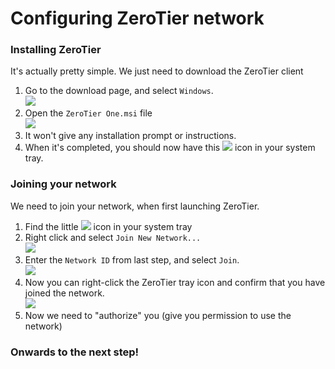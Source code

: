 # Configuring ZeroTier network

### Installing ZeroTier

It's actually pretty simple. We just need to download the ZeroTier client

1. Go to the download page, and select `Windows`.\
   ![](https://shx.is/5BD\_\_7440.png)
2. Open the `ZeroTier One.msi` file\
   ![](https://shx.is/5BE0fD3yL.png)
3. It won't give any installation prompt or instructions.
4. When it's completed, you should now have this ![](https://shx.is/5BE0DjXJn.png) icon in your system tray.

### Joining your network

We need to join your network, when first launching ZeroTier.

1. Find the little ![](https://shx.is/5BE0DjXJn.png) icon in your system tray
2. Right click and select `Join New Network...` \
   ![](https://shx.is/5BE1Hq0Km.png)
3. &#x20;Enter the `Network ID` from last step, and select `Join`.\
   ![](https://shx.is/5BE2gmw8E.png)
4. Now you can right-click the ZeroTier tray icon and confirm that you have joined the network.\
   ![](https://shx.is/5BE2CJxtZ.png)
5. Now we need to "authorize" you (give you permission to use the network)

### Onwards to the next step!
